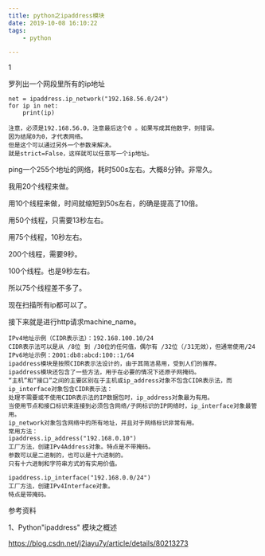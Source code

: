 ```yaml
---
title: python之ipaddress模块
date: 2019-10-08 16:10:22
tags:		
	- python

---
```


1

罗列出一个网段里所有的ip地址

```
net = ipaddress.ip_network("192.168.56.0/24")
for ip in net:
	print(ip)
	
注意，必须是192.168.56.0，注意最后这个0 。如果写成其他数字，则错误。
因为结尾0为0，才代表网络。
但是这个可以通过另外一个参数来解决。
就是strict=False，这样就可以任意写一个ip地址。
```



ping一个255个地址的网络，耗时500s左右。大概8分钟。非常久。

我用20个线程来做。

用10个线程来做，时间就缩短到50s左右，的确是提高了10倍。

用50个线程，只需要13秒左右。

用75个线程，10秒左右。

200个线程，需要9秒。

100个线程。也是9秒左右。

所以75个线程差不多了。



现在扫描所有ip都可以了。

接下来就是进行http请求machine_name。



```
IPv4地址示例（CIDR表示法）：192.168.100.10/24
CIDR表示法可以是从 /8位 到 /30位的任何值，偶尔有 /32位（/31无效），但通常使用/24
IPv6地址示例：2001:db8:abcd:100::1/64
ipaddress模块是按照CIDR表示法设计的，由于其简洁易用，受到人们的推荐。
ipaddress模块还包含了一些方法，用于在必要的情况下还原子网掩码。
“主机”和“接口”之间的主要区别在于主机或ip_address对象不包含CIDR表示法，而ip_interface对象包含CIDR表示法：
处理不需要或不使用CIDR表示法的IP数据包时，ip_address对象最为有用。
当使用节点和接口标识来连接到必须包含网络/子网标识的IP网络时，ip_interface对象最管用。
ip_network对象包含网络中的所有地址，并且对于网络标识非常有用。
常用方法：
ipaddress.ip_address("192.168.0.10")
工厂方法，创建IPv4Address对象。特点是不带掩码。
参数可以是二进制的，也可以是十六进制的。
只有十六进制和字符串方式的有实用价值。

ipaddress.ip_interface("192.168.0.0/24")
工厂方法，创建IPv4Interface对象。
特点是带掩码。
```



参考资料

1、Python"ipaddress" 模块之概述

https://blog.csdn.net/j2iayu7y/article/details/80213273